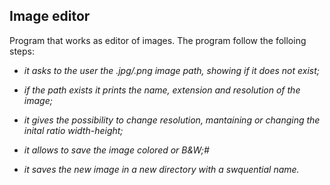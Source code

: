 ## Image editor

Program that works as editor of images. The program follow the folloing steps:

* _it asks to the user the .jpg/.png image path, showing if it does not exist;_

* _if the path exists it prints the name, extension and resolution of the image;_

* _it gives the possibility to change resolution, mantaining or changing the inital ratio width-height;_

* _it allows to save the image colored or B&W;#_

* _it saves the new image in a new directory with a swquential name._
